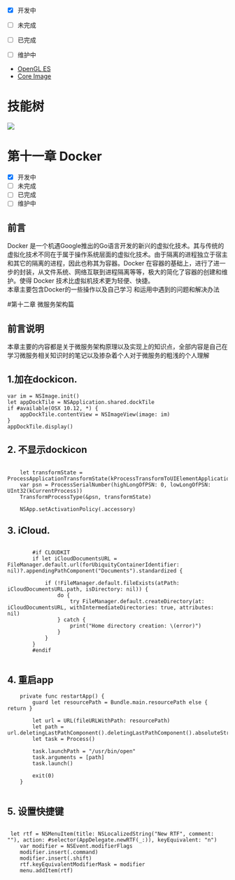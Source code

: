 
- [x] 开发中
- [ ] 未完成
- [ ] 已完成
- [ ] 维护中



* [OpenGL ES](https://www.jianshu.com/nb/2135411)
* [Core Image]()




# 技能树  
![](./assets/gitbook/2018030115198902488513.png)




<!-- chapter11 -->
# 第十一章 Docker   
- [x] 开发中
- [ ] 未完成
- [ ] 已完成
- [ ] 维护中

## 前言  
Docker 是一个机遇Google推出的Go语言开发的新兴的虚拟化技术。其与传统的虚拟化技术不同在于属于操作系统层面的虚拟化技术。由于隔离的进程独立于宿主和其它的隔离的进程，因此也称其为容器。Docker 在容器的基础上，进行了进一步的封装，从文件系统、网络互联到进程隔离等等，极大的简化了容器的创建和维护。使得 Docker 技术比虚拟机技术更为轻便、快捷。   
   本章主要包含Docker的一些操作以及自己学习
和运用中遇到的问题和解决办法  


<!-- chapter12 -->
#第十二章 微服务架构篇  
## 前言说明
本章主要的内容都是关于微服务架构原理以及实现上的知识点，全部内容是自己在学习微服务相关知识时的笔记以及掺杂着个人对于微服务的粗浅的个人理解   


## 1.加在dockicon. 

```
var im = NSImage.init()
let appDockTile = NSApplication.shared.dockTile
if #available(OSX 10.12, *) {
    appDockTile.contentView = NSImageView(image: im)
}
appDockTile.display()

```

## 2. 不显示dockicon  

```

    let transformState = ProcessApplicationTransformState(kProcessTransformToUIElementApplication)
    var psn = ProcessSerialNumber(highLongOfPSN: 0, lowLongOfPSN: UInt32(kCurrentProcess))
    TransformProcessType(&psn, transformState)

    NSApp.setActivationPolicy(.accessory)

```


## 3. iCloud. 

```

        #if CLOUDKIT
        if let iCloudDocumentsURL = FileManager.default.url(forUbiquityContainerIdentifier: nil)?.appendingPathComponent("Documents").standardized {
            
            if (!FileManager.default.fileExists(atPath: iCloudDocumentsURL.path, isDirectory: nil)) {
                do {
                    try FileManager.default.createDirectory(at: iCloudDocumentsURL, withIntermediateDirectories: true, attributes: nil)
                } catch {
                    print("Home directory creation: \(error)")
                }
            }
        }
        #endif


```

## 4. 重启app 

```
    private func restartApp() {
        guard let resourcePath = Bundle.main.resourcePath else { return }
        
        let url = URL(fileURLWithPath: resourcePath)
        let path = url.deletingLastPathComponent().deletingLastPathComponent().absoluteString
        let task = Process()
        
        task.launchPath = "/usr/bin/open"
        task.arguments = [path]
        task.launch()
        
        exit(0)
    }


```


## 5. 设置快捷键  


```

 let rtf = NSMenuItem(title: NSLocalizedString("New RTF", comment: ""), action: #selector(AppDelegate.newRTF(_:)), keyEquivalent: "n")
    var modifier = NSEvent.modifierFlags
    modifier.insert(.command)
    modifier.insert(.shift)
    rtf.keyEquivalentModifierMask = modifier
    menu.addItem(rtf)


```




